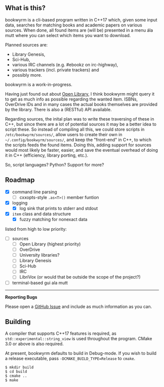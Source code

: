 What is this?
---
bookwyrm is a cli-based program written in C++17 which, given some input data,
searches for matching books and academic papers on various sources.
When done, all found items are (will be) presented in a menu ála mutt where you can select which items you want to download.

Planned sources are:
* Library Genesis,
* Sci-Hub,
* various IRC channels (e.g. #ebookz on irc-highway),
* various trackers (incl. private trackers) and
* possibly more.

bookwyrm is a work-in-progress.

Having just found out about [Open Library](https://openlibrary.org/), I think bookwyrm might query it to get as much info as possible regarding the wanted item.
ISBNs, OverDrive IDs and in many cases the actual books themselves are provided by the library.
There is also a (RESTful) API available.

Regarding sources, the inital plan was to write these traversing of these in C++,
but since there are a lot of potential sources it may be a better idea to script these.
So instead of compiling all this,
we could store scripts in `/etc/bookwyrm/sources/`, allow users to create their own in `~/.config/bookwyrm/sources/`,
and keep the "front-end" in C++, to which the scripts feeds the found items.
Doing this, adding support for sources would most likely be faster, easier, and save the eventual overhead of doing it in C++ (efficiency, library porting, etc.).

So, script languages? Python? Support for more?

Roadmap
---
- [x] command line parsing
    - [ ] cxxopts-style `.as<T>()` member funtion
- [x] logging
    - [x] log sink that prints to stderr and stdout
- [x] `item` class and data structure
    - [x] fuzzy matching for nonexact data

listed from high to low priority:
- [ ] sources
    - [ ] Open Library (highest priority)
    - [ ] OverDrive
    - [ ] University libraries?
    - [ ] Library Genesis
    - [ ] Sci-Hub
    - [ ] IRC
    - [ ] LibriVox (or would that be outside the scope of the project?)
- [ ] terminal-based gui ala mutt

---

**Reporting Bugs**

Please open a [GitHub Issue](https://github.com/Tmplt/bookwyrm/issues) and include as much information as you can.

Building
---
A compiler that supports C++17 features is required, as `std::experimental::string_view` is used throughout the program.
CMake 3.0 or above is also required.

At present, bookwyrm defaults to build in Debug-mode.
If you wish to build a release executable, pass `-DCMAKE_BUILD_TYPE=Release` to `cmake`.

```
$ mkdir build
$ cd build
$ cmake ..
$ make
```
